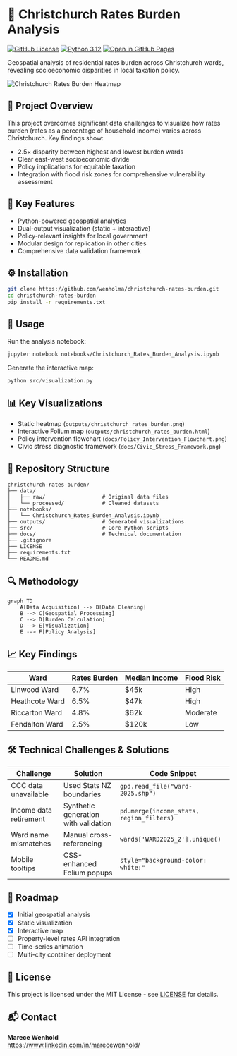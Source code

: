 # 🌊 Christchurch Rates Burden Analysis

[![GitHub License](https://img.shields.io/badge/license-MIT-blue.svg)](LICENSE)
[![Python 3.12](https://img.shields.io/badge/python-3.12-blue.svg)](https://www.python.org/)
[![Open in GitHub Pages](https://img.shields.io/badge/View-Interactive_Map-brightgreen)](https://wenholma.github.io/christchurch-rates-burden/outputs/christchurch_rates_burden.html)

Geospatial analysis of residential rates burden across Christchurch wards, revealing socioeconomic disparities in local taxation policy.

![Christchurch Rates Burden Heatmap](outputs/christchurch_rates_burden.png)

## 📖 Project Overview
This project overcomes significant data challenges to visualize how rates burden (rates as a percentage of household income) varies across Christchurch. Key findings show:
- 2.5× disparity between highest and lowest burden wards
- Clear east-west socioeconomic divide
- Policy implications for equitable taxation
- Integration with flood risk zones for comprehensive vulnerability assessment

## 🚀 Key Features
- Python-powered geospatial analytics
- Dual-output visualization (static + interactive)
- Policy-relevant insights for local government
- Modular design for replication in other cities
- Comprehensive data validation framework

## ⚙️ Installation
```bash
git clone https://github.com/wenholma/christchurch-rates-burden.git
cd christchurch-rates-burden
pip install -r requirements.txt
```

## 🧪 Usage
Run the analysis notebook:
```bash
jupyter notebook notebooks/Christchurch_Rates_Burden_Analysis.ipynb
```

Generate the interactive map:
```python
python src/visualization.py
```

## 📊 Key Visualizations
- Static heatmap (`outputs/christchurch_rates_burden.png`)
- Interactive Folium map (`outputs/christchurch_rates_burden.html`)
- Policy intervention flowchart (`docs/Policy_Intervention_Flowchart.png`)
- Civic stress diagnostic framework (`docs/Civic_Stress_Framework.png`)

## 📂 Repository Structure
```
christchurch-rates-burden/
├── data/
│   ├── raw/                  # Original data files
│   └── processed/            # Cleaned datasets
├── notebooks/
│   └── Christchurch_Rates_Burden_Analysis.ipynb
├── outputs/                  # Generated visualizations
├── src/                      # Core Python scripts
├── docs/                     # Technical documentation
├── .gitignore
├── LICENSE
├── requirements.txt
└── README.md
```

## 🔍 Methodology
```mermaid
graph TD
    A[Data Acquisition] --> B[Data Cleaning]
    B --> C[Geospatial Processing]
    C --> D[Burden Calculation]
    D --> E[Visualization]
    E --> F[Policy Analysis]
```

## 📈 Key Findings
| Ward             | Rates Burden | Median Income | Flood Risk |
|------------------|--------------|---------------|------------|
| Linwood Ward     | 6.7%         | $45k          | High       |
| Heathcote Ward   | 6.5%         | $47k          | High       |
| Riccarton Ward   | 4.8%         | $62k          | Moderate   |
| Fendalton Ward   | 2.5%         | $120k         | Low        |

## 🛠️ Technical Challenges & Solutions
| Challenge | Solution | Code Snippet |
|-----------|----------|--------------|
| CCC data unavailable | Used Stats NZ boundaries | `gpd.read_file("ward-2025.shp")` |
| Income data retirement | Synthetic generation with validation | `pd.merge(income_stats, region_filters)` |
| Ward name mismatches | Manual cross-referencing | `wards['WARD2025_2'].unique()` |
| Mobile tooltips | CSS-enhanced Folium popups | `style="background-color: white;"` |

## 🚧 Roadmap
- [x] Initial geospatial analysis
- [x] Static visualization
- [x] Interactive map
- [ ] Property-level rates API integration
- [ ] Time-series animation
- [ ] Multi-city container deployment

## 📜 License
This project is licensed under the MIT License - see [LICENSE](LICENSE) for details.

## 📬 Contact
**Marece Wenhold**  
https://www.linkedin.com/in/marecewenhold/
